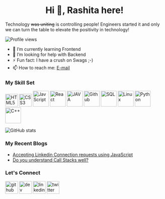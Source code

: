 <h1 align="center">Hi 👋, Rashita here!</h1>
<p>Technology <strike>was uniting</strike> is controlling people! Engineers started it and only we can turn the table to elevate the positivity in technology!</p>

![Profile views](https://gpvc.arturio.dev/Rashita123) 
- 🌱 I’m currently learning Frontend 
- 🤔 I’m looking for help with Backend 
- ⚡ Fun fact: I have a crush on Swags ;-)
- 📫 How to reach me: [E-mail](mehta.rashita18@gmail.com) 

### My Skill Set<br>
<img src='https://www.svgrepo.com/show/197982/html.svg' alt='HTML5' height='40'>  <img src='https://www.svgrepo.com/show/303481/css-3-logo.svg' alt='CSS3' height='40'>  <img src='https://www.svgrepo.com/show/303206/javascript-logo.svg' alt='JavScript' height='50'>  <img src='https://www.svgrepo.com/show/303500/react-1-logo.svg' alt='React' height='50'> <img src='https://www.svgrepo.com/show/32690/java.svg' alt='JAVA' height='50'>  <img src='https://www.svgrepo.com/show/217753/github.svg' alt='Github' height='50'>  <img src='https://www.svgrepo.com/show/303251/mysql-logo.svg' alt='SQL' height='50'>  <img src='https://www.svgrepo.com/show/184138/linux.svg' alt='Linux' height='50'>  <img src='https://seeklogo.com/images/P/python-logo-A32636CAA3-seeklogo.com.png' alt='Python' height='50'>  <img src='https://img.icons8.com/color/2x/c-plus-plus-logo.png' alt='C++' height='50'> 



 

![GitHub stats](https://github-readme-stats.vercel.app/api?username=Rashita123&show_icons=true)  

 ### My Recent Blogs
 <ul>
 <li><a href="https://rashitamehta.hashnode.dev/accepting-linkedin-connection-requests-using-javascript">Accepting Linkedin Connection requests using JavaScript</a></li>
 <li><a href="https://rashitamehta.hashnode.dev/do-you-understand-call-stacks-well">Do you understand Call Stacks well?</a></li>
</ul>

### Let's Connect
[<img src='https://www.svgrepo.com/show/217753/github.svg' alt='github' height='40'>](https://github.com/Rashita123)  [<img src='https://seeklogo.com/images/H/hashnode-logo-B114767E70-seeklogo.com.png' alt='dev' height='40'>](https://rashitamehta.hashnode.dev)  [<img src='https://www.svgrepo.com/show/217760/linkedin.svg' alt='linkedin' height='40'>](https://www.linkedin.com/in/https://www.linkedin.com/in/rashita-mehta-350346197/)  [<img src='https://www.svgrepo.com/show/183608/twitter.svg' alt='twitter' height='40'>](https://twitter.com/https://twitter.com/rashitamehta) 

